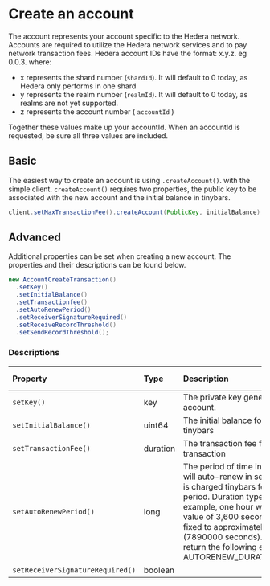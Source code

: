 # Create an account

The account represents your account specific to the Hedera network. Accounts are required to utilize the Hedera network services and to pay network transaction fees. Hedera account IDs have the format: x.y.z. eg 0.0.3. where:

* x represents the shard number \(`shardId`\). It will default to 0 today, as Hedera only performs in one shard
* y represents the realm number \(`realmId`\). It will default to 0 today, as realms are not yet supported.
* z represents the account number \( `accountId` \)

Together these values make up your accountId. When an accountId is requested, be sure all three values are included.

## Basic

The easiest way to create an account is using `.createAccount()`. with the simple client. `createAccount()` requires two properties, the public key to be associated with the new account and the initial balance in tinybars.

```java
client.setMaxTransactionFee().createAccount(PublicKey, initialBalance);
```

## Advanced

Additional properties can be set when creating a new account. The properties and their descriptions can be found below.

```java
new AccountCreateTransaction()
  .setKey()
  .setInitialBalance()
  .setTransactionfee()
  .setAutoRenewPeriod()
  .setReceiverSignatureRequired()
  .setReceiveRecordThreshold()
  .setSendRecordThreshold();
```

### Descriptions

| Property | Type | Description | Default Value |
| :--- | :--- | :--- | :--- |
| `setKey()` | key | The private key generated for the new account. | None |
| `setInitialBalance()` | uint64 | The initial balance for the account in tinybars | None |
| `setTransactionFee()` | duration | The transaction fee for the account create transaction | None |
| `setAutoRenewPeriod()` | long | The period of time in which the account will auto-renew in seconds. The account is charged tinybars for every auto-renew period. Duration type is in seconds. For example, one hour would result in the input value of 3,600 seconds.NOTE: This is fixed to approximately 3 months \(7890000 seconds\). Any other value will return the following error: AUTORENEW\_DURATION\_NOT\_IN\_RANGE. | 2,592,000 seconds |
| `setReceiverSignatureRequired()` | boolean |  | False |

